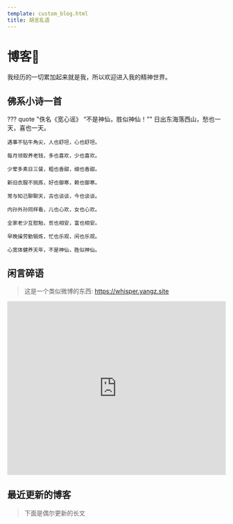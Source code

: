```yaml
---
template: custom_blog.html
title: 胡言乱语
---
```


# 博客📕
我经历的一切累加起来就是我，所以欢迎进入我的精神世界。

## 佛系小诗一首
??? quote "佚名《宽心谣》  “不是神仙，胜似神仙！”"
	日出东海落西山，愁也一天，喜也一天。

    遇事不钻牛角尖，人也舒坦，心也舒坦。

    每月领取养老钱，多也喜欢，少也喜欢。

    少荤多素日三餐，粗也香甜，细也香甜。

    新旧衣服不挑拣，好也御寒，赖也御寒。

    常与知己聊聊天，古也谈谈，今也谈谈。

    内孙外孙同样看，儿也心欢，女也心欢。

    全家老少互慰勉，贫也相安，富也相安。

    早晚操劳勤锻炼，忙也乐观，闲也乐观。

    心宽体健养天年，不是神仙，胜似神仙。

## 闲言碎语
> 这是一个类似微博的东西: <https://whisper.yangz.site>

<iframe
  id="whisper"
  title="闲言碎语"
  height="400"
  width="100%"
  style="border:none;"
  src="https://whisper.yangz.site">
</iframe>


## 最近更新的博客
> 下面是偶尔更新的长文
